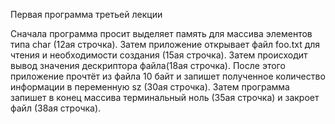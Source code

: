 Первая программа третьей лекции

Сначала программа просит выделяет память для массива элементов типа char (12ая строчка). Затем приложение открывает файл foo.txt для чтения и необходимости
создания (15ая строчка). Затем происходит вывод значения дескриптора файла(18ая строчка). После этого приложение прочтёт из файла 10 байт и запишет полученное 
количество информации в переменную sz (30ая строчка). Затем программа запишет в конец массива терминальный ноль (35ая строчка) и закроет файл (38ая строчка).


